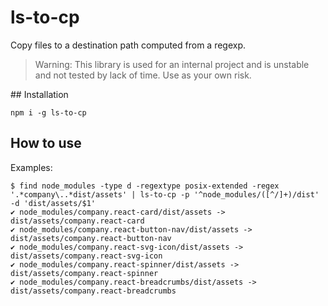 # ls-to-cp

Copy files to a destination path computed from a regexp.

> Warning:
> This library is used for an internal project and is unstable and not tested by lack of time.
> Use as your own risk.


## Installation

`npm i -g ls-to-cp`

## How to use

Examples:

```
$ find node_modules -type d -regextype posix-extended -regex '.*company\..*dist/assets' | ls-to-cp -p '^node_modules/([^/]+)/dist' -d 'dist/assets/$1'
✔ node_modules/company.react-card/dist/assets -> dist/assets/company.react-card
✔ node_modules/company.react-button-nav/dist/assets -> dist/assets/company.react-button-nav
✔ node_modules/company.react-svg-icon/dist/assets -> dist/assets/company.react-svg-icon
✔ node_modules/company.react-spinner/dist/assets -> dist/assets/company.react-spinner
✔ node_modules/company.react-breadcrumbs/dist/assets -> dist/assets/company.react-breadcrumbs
```
